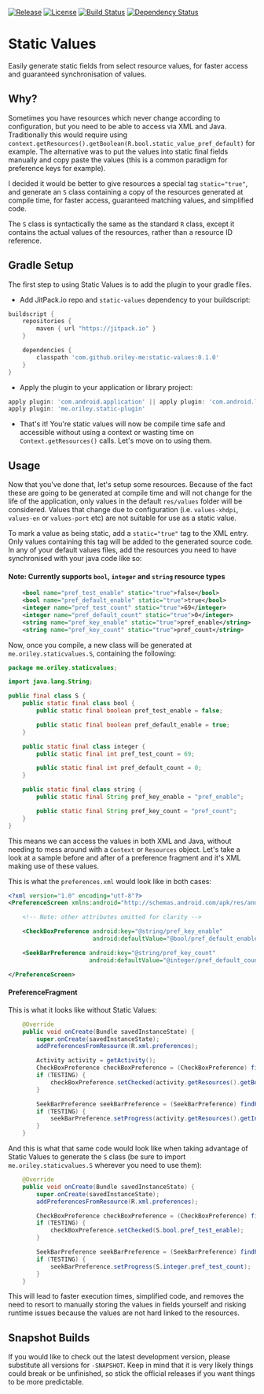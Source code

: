 [![Release](https://jitpack.io/v/com.github.oriley-me/static-values.svg)](https://jitpack.io/#com.github.oriley-me/static-values)
[![License](https://img.shields.io/badge/license-Apache%202.0-blue.svg)](http://www.apache.org/licenses/LICENSE-2.0)
[![Build Status](https://travis-ci.org/oriley-me/static-values.svg?branch=master)](https://travis-ci.org/oriley-me/static-values)
[![Dependency Status](https://www.versioneye.com/user/projects/5721e547fcd19a0039f183f4/badge.svg?style=flat)](https://www.versioneye.com/user/projects/5721e547fcd19a0039f183f4)

# Static Values

Easily generate static fields from select resource values, for faster access and guaranteed synchronisation of values.

## Why?

Sometimes you have resources which never change according to configuration, but you need to be able to access via XML
and Java. Traditionally this would require using `context.getResources().getBoolean(R.bool.static_value_pref_default)`
for example. The alternative was to put the values into static final fields manually and copy paste the values (this
is a common paradigm for preference keys for example).

I decided it would be better to give resources a special tag `static="true"`, and generate an `S` class containing a
copy of the resources generated at compile time, for faster access, guaranteed matching values, and simplified code.

The `S` class is syntactically the same as the standard `R` class, except it contains the actual values of the resources,
rather than a resource ID reference.

## Gradle Setup

The first step to using Static Values is to add the plugin to your gradle files.

 * Add JitPack.io repo and `static-values` dependency to your buildscript:


```gradle
buildscript {
    repositories {
        maven { url "https://jitpack.io" }
    }

    dependencies {
        classpath 'com.github.oriley-me:static-values:0.1.0'
    }
}
```


 * Apply the plugin to your application or library project:


```gradle
apply plugin: 'com.android.application' || apply plugin: 'com.android.library'
apply plugin: 'me.oriley.static-plugin'
```


 * That's it! You're static values will now be compile time safe and accessible without using a context or wasting
 time on `Context.getResources()` calls. Let's move on to using them.


## Usage


Now that you've done that, let's setup some resources. Because of the fact these are going to be generated at compile
time and will not change for the life of the application, only values in the default `res/values` folder will be
considered. Values that change due to configuration (i.e. `values-xhdpi`, `values-en` or `values-port` etc) are not
suitable for use as a static value.

To mark a value as being static, add a `static="true"` tag to the XML entry. Only values containing this tag will be
added to the generated source code. In any of your default values files, add the resources you need to have synchronised
with your java code like so:

#### Note: Currently supports `bool`, `integer` and `string` resource types

```xml
    <bool name="pref_test_enable" static="true">false</bool>
    <bool name="pref_default_enable" static="true">true</bool>
    <integer name="pref_test_count" static="true">69</integer>
    <integer name="pref_default_count" static="true">0</integer>
    <string name="pref_key_enable" static="true">pref_enable</string>
    <string name="pref_key_count" static="true">pref_count</string>
```


Now, once you compile, a new class will be generated at `me.oriley.staticvalues.S`, containing the following:


```java
package me.oriley.staticvalues;

import java.lang.String;

public final class S {
    public static final class bool {
        public static final boolean pref_test_enable = false;

        public static final boolean pref_default_enable = true;
    }

    public static final class integer {
        public static final int pref_test_count = 69;

        public static final int pref_default_count = 0;
    }

    public static final class string {
        public static final String pref_key_enable = "pref_enable";

        public static final String pref_key_count = "pref_count";
    }
}
```


This means we can access the values in both XML and Java, without needing to mess around with a `Context` or `Resources`
object. Let's take a look at a sample before and after of a preference fragment and it's XML making use of these values.

This is what the `preferences.xml` would look like in both cases:


```xml
<?xml version="1.0" encoding="utf-8"?>
<PreferenceScreen xmlns:android="http://schemas.android.com/apk/res/android">

    <!-- Note: other attributes omitted for clarity -->

    <CheckBoxPreference android:key="@string/pref_key_enable"
                        android:defaultValue="@bool/pref_default_enable"/>

    <SeekBarPreference android:key="@string/pref_key_count"
                       android:defaultValue="@integer/pref_default_count"/>

</PreferenceScreen>
```


#### PreferenceFragment


This is what it looks like without Static Values:


```java
    @Override
    public void onCreate(Bundle savedInstanceState) {
        super.onCreate(savedInstanceState);
        addPreferencesFromResource(R.xml.preferences);

        Activity activity = getActivity();
        CheckBoxPreference checkBoxPreference = (CheckBoxPreference) findPreference(activity.getString(R.string.pref_key_enable));
        if (TESTING) {
            checkBoxPreference.setChecked(activity.getResources().getBoolean(R.bool.pref_test_enable));
        }

        SeekBarPreference seekBarPreference = (SeekBarPreference) findPreference(activity.getString(R.string.pref_key_count));
        if (TESTING) {
            seekBarPreference.setProgress(activity.getResources().getInteger(R.integer.pref_test_count));
        }
    }
```


And this is what that same code would look like when taking advantage of Static Values to generate the `S` class
(be sure to import `me.oriley.staticvalues.S` wherever you need to use them):


```java
    @Override
    public void onCreate(Bundle savedInstanceState) {
        super.onCreate(savedInstanceState);
        addPreferencesFromResource(R.xml.preferences);

        CheckBoxPreference checkBoxPreference = (CheckBoxPreference) findPreference(S.string.pref_key_enable);
        if (TESTING) {
            checkBoxPreference.setChecked(S.bool.pref_test_enable);
        }

        SeekBarPreference seekBarPreference = (SeekBarPreference) findPreference(S.string.pref_key_count);
        if (TESTING) {
            seekBarPreference.setProgress(S.integer.pref_test_count);
        }
    }
```


This will lead to faster execution times, simplified code, and removes the need to resort to manually storing the values
in fields yourself and risking runtime issues because the values are not hard linked to the resources.


## Snapshot Builds


If you would like to check out the latest development version, please substitute all versions for `-SNAPSHOT`.
Keep in mind that it is very likely things could break or be unfinished, so stick the official releases if you want
things to be more predictable.
